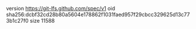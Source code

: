 version https://git-lfs.github.com/spec/v1
oid sha256:dcbf32cd28b80a5604e178862f1031faed957f29cbcc329625d13c773b1c27f0
size 11588
